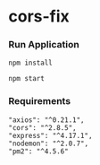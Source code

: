 # cors-fix

### Run Application

`npm install`

`npm start`

### Requirements

```
"axios": "^0.21.1",
"cors": "^2.8.5",
"express": "^4.17.1",
"nodemon": "^2.0.7",
"pm2": "^4.5.6"

```


